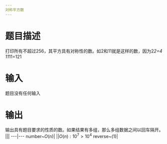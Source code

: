 ```yaml
---
对称平方数
---
```

# 题目描述
打印所有不超过256，其平方具有对称性的数。如2和11就是这样的数，因为2*2=4 11*11=121
# 输入
题目没有任何输入
# 输出
输出具有题目要求的性质的数。如果结果有多组，那么多组数据之间以回车隔开。
|||
---|---
number~$O(n)$|
||$O(n):10^7>10^4$
reverse~$(1)$|
